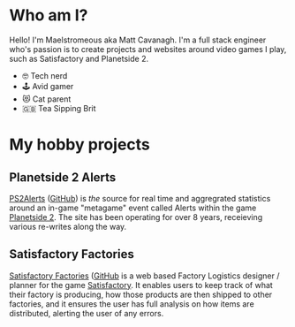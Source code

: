 # Who am I?
Hello! I'm Maelstromeous aka Matt Cavanagh. I'm a full stack engineer who's passion is to create projects and websites around video games I play, such as Satisfactory and Planetside 2.

- 🤓 Tech nerd 
- 🕹️ Avid gamer
- 😻 Cat parent
- 🇬🇧 Tea Sipping Brit

# My hobby projects

## Planetside 2 Alerts
[PS2Alerts](https://ps2alerts.com) ([GitHub](https://github.com/ps2alerts/website)) is _the_ source for real time and aggregrated statistics around an in-game "metagame" event called Alerts within the game [Planetside 2](https://www.planetside2.com/what-is-ps2). The site has been operating for over 8 years, receieving various re-writes along the way.

## Satisfactory Factories
[Satisfactory Factories](https://satisfactory-factories.app) ([GitHub](https://github.com/satisfactory-factories/application) is a web based Factory Logistics designer / planner for the game [Satisfactory](https://www.satisfactorygame.com/). It enables users to keep track of what their factory is producing, how those products are then shipped to other factories, and it ensures the user has full analysis on how items are distributed, alerting the user of any errors.
